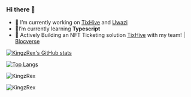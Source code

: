 ### Hi there 👋

<!--
**KingzRex/KingzRex** is a ✨ _special_ ✨ repository because its `README.md` (this file) appears on your GitHub profile.

Here are some ideas to get you started: -->
- 🔭 I’m currently working on
    [TixHive](https://www.tixHive.com/)
    and
    [Uwazi](https://uwazi.live)
- 🌱I’m currently learning **Typescript**
- 👯 Actively Building an NFT Ticketing solution [TixHive](https://www.tixhive.com/) with my team!  | [Blocverse](https://github.com/Blocverse01)
<!-- - 🤔 I’m looking for help with ...
- 💬 Ask me about ...
- 📫 How to reach me: ...
- 😄 Pronouns: ...
- ⚡ Fun fact: ... -->



[![KingzRex's GitHub stats](https://github-readme-stats.vercel.app/api?username=KingzRex&show_icons=true&locale=en&count_private=true&count_public=true)](https://github.com/KingzRex/github-readme-stats)

[![Top Langs](https://github-readme-stats.vercel.app/api/top-langs/?username=KingzRex&langs_count=10&layout=compact)](https://github.com/KingzRex/github-readme-stats)

<p><img align="center" src="https://github-readme-streak-stats.herokuapp.com/?user=KingzRex&" alt="KingzRex" /></p>

<p align="left"> <img src="https://komarev.com/ghpvc/?username=KingzRex&label=Profile%20views&color=0e75b6&style=flat" alt="KingzRex" /> </p>

